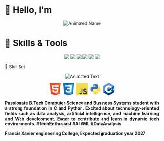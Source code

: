 # 👋 Hello, I'm 
<p align="center">
  <img src="https://readme-typing-svg.herokuapp.com?color=%2336BCF7&lines=Mohamed+Mydeen+Shahabudeen+M" alt="Animated Name">
</p>

# 🔧 Skills & Tools

<p align="center">
  <img src="https://img.shields.io/badge/-HTML5-E34F26?style=flat&logo=html5&logoColor=white" />
  <img src="https://img.shields.io/badge/-CSS3-1572B6?style=flat&logo=css3&logoColor=white" />
  <img src="https://img.shields.io/badge/-JavaScript-F7DF1E?style=flat&logo=javascript&logoColor=black" />
  <img src="https://img.shields.io/badge/-Python-3776AB?style=flat&logo=python&logoColor=white" />
  <img src="https://img.shields.io/badge/-C++-00599C?style=flat&logo=cplusplus&logoColor=white" />
  <img src="https://img.shields.io/badge/-Machine Learning-ff6f00?style=flat" />
</p>

 🚀 Skill Set

<p align="center">
  <img src="https://readme-typing-svg.herokuapp.com?color=%2336BCF7&lines=Web+Developer+%7C+AI+Enthusiast" alt="Animated Text">
</p>

<p align="center">
  <img src="https://raw.githubusercontent.com/devicons/devicon/master/icons/html5/html5-original.svg" width="40" height="40"/>
  <img src="https://raw.githubusercontent.com/devicons/devicon/master/icons/css3/css3-original.svg" width="40" height="40"/>
  <img src="https://raw.githubusercontent.com/devicons/devicon/master/icons/javascript/javascript-original.svg" width="40" height="40"/>
  <img src="https://raw.githubusercontent.com/devicons/devicon/master/icons/python/python-original.svg" width="40" height="40"/>
  <img src="https://raw.githubusercontent.com/devicons/devicon/master/icons/cplusplus/cplusplus-original.svg" width="40" height="40"/>
</p>

<p align= justify>
<b>Passionate B.Tech Computer Science and Business Systems student with a strong foundation in C and Python. Excited about technology-oriented fields such as data analysis, artificial intelligence, and machine learning and Web development. 
Eager to contribute and learn in dynamic tech environments. #TechEnthusiast #AI #ML #DataAnalysis

Francis Xavier engineering College,  Expected graduation year 2027</b>

</p>